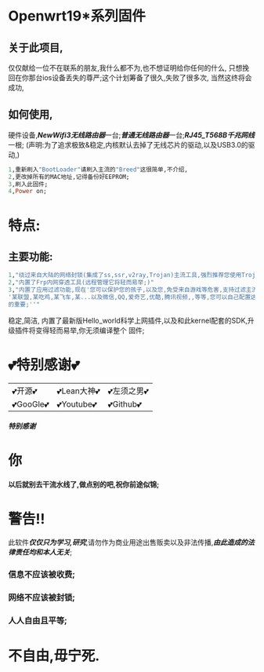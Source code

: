 # Openwrt19*系列固件
## 关于此项目,
仅仅献给一位不在联系的朋友,我什么都不为,也不想证明给你任何的什么,
只想挽回在你那台ios设备丢失的尊严;这个计划筹备了很久,失败了很多次,
当然这终将会成功,

## 如何使用,
硬件设备,***NewWifi3无线路由器***一台;***普通无线路由器***一台;***RJ45_T568B千兆网线***一根;
(声明:为了追求极致&稳定,内核默认去掉了无线芯片的驱动,以及USB3.0的驱动,)
```ruby
1,重新刷入"BootLoader"请刷入主流的"Breed"这很简单,不介绍,
2,更改掉所有的MAC地址,记得备份好EEPROM;
3,刷入此固件;
4,Power on;
```


# 特点:
## 主要功能:
```ruby
1,"绕过来自大陆的网络封锁(集成了ss,ssr,v2ray,Trojan)主流工具,强烈推荐您使用Trojan;"
2,"内置了Frp内网穿透工具(远程管理它将轻而易举;)"
3,"内置了应用过滤功能,现在'您可以保护您的孩子,以及您,免受来自游戏等危害,支持过滤主流的各种游戏
'某联盟,某吃鸡,某飞车,某...以及微信,QQ,爱奇艺,优酷,腾讯视频,,等等,您可以自己配置这一切,自由多么
的重要;''"
```

稳定,简洁,
内置了最新版Hello_world科学上网插件,以及和此kernel配套的SDK,升级插件将变得轻而易举,你无须编译整个
固件;

# 💕特别感谢💕

|        |             |            |
|--------|-------------|------------|
|💕开源💕|💕Lean大神💕 |💕左须之男💕|
|💕GooGle💕|💕Youtube💕 |💕Github💕 |


##### 特别感谢
# 你
#### 以后就别去干流水线了,做点别的吧,祝你前途似锦;


# 警告!!
此软件***仅仅只为学习,研究***,请勿作为商业用途出售贩卖以及非法传播,***由此造成的法律责任均和本人无关***;

### 信息不应该被收费;
### 网络不应该被封锁;
### 人人自由且平等;
# 不自由,毋宁死.
